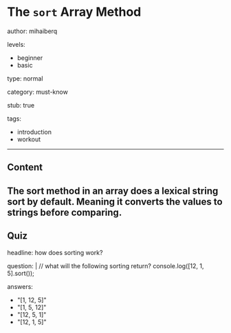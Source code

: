 # The `sort` Array Method
author: mihaiberq

levels:
  - beginner
  - basic

type: normal

category: must-know

stub: true

tags:
  - introduction
  - workout

---
## Content

The sort method in an array does a lexical string sort by default. Meaning it converts the values to strings before comparing.
---
## Quiz

headline: how does sorting work?

question: |
  // what will the following sorting return?
  console.log([12, 1, 5].sort());

answers:
  - "[1, 12, 5]"
  - "[1, 5, 12]"
  - "[12, 5, 1]"
  - "[12, 1, 5]"
